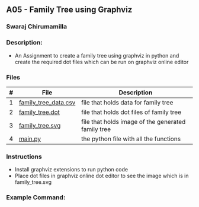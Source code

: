 ## A05 - Family Tree using Graphviz
### Swaraj Chirumamilla
### Description:
- An Assignment to create a family tree using graphviz in python and create the required dot files which can be run on graphviz online editor

 

### Files

|   #   | File            | Description                                        |
| :---: | --------------- | -------------------------------------------------- |
|   1   | [family_tree_data.csv](https://github.com/swarajtwok/4883-SoftwareTools-Chirumamilla/blob/main/Assignments/A05/family_tree_data.csv)  | file that holds data for family tree         |
|   2  | [family_tree.dot](https://github.com/swarajtwok/4883-SoftwareTools-Chirumamilla/blob/main/Assignments/A05/family_tree.dot)| file that holds dot files of family tree     |
|   3   | [family_tree.svg](https://github.com/swarajtwok/4883-SoftwareTools-Chirumamilla/blob/main/Assignments/A05/family_tree.svg)       | file that holds image of the generated family tree |
|   4   | [main.py](https://github.com/swarajtwok/4883-SoftwareTools-Chirumamilla/blob/main/Assignments/A05/main.py)      | the python file with all the functions       |





### Instructions

- Install graphviz extensions to run python code
- Place dot files in graphviz online dot editor to see the image which is in family_tree.svg


### Example Command:

